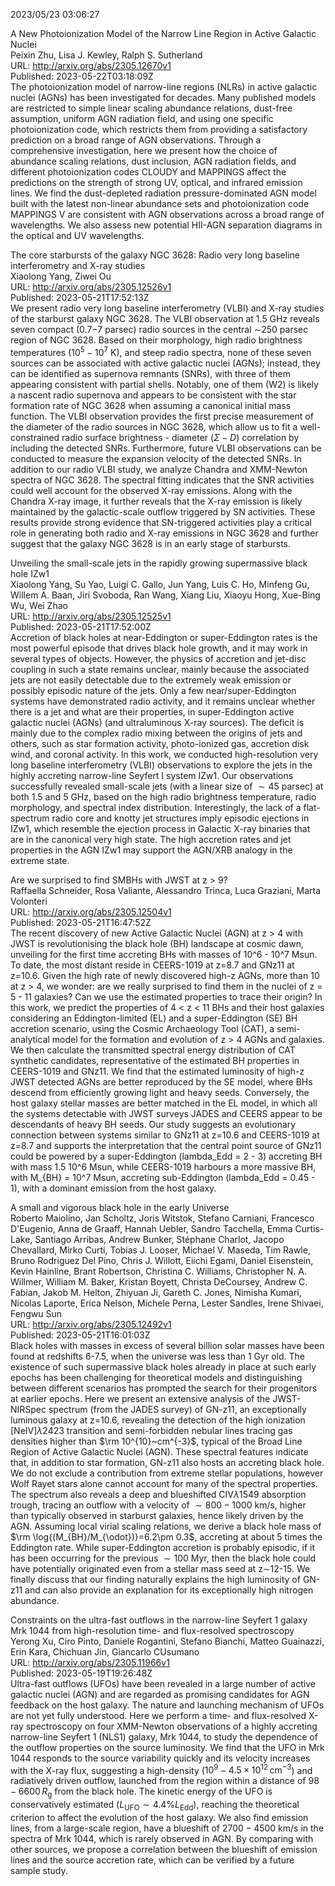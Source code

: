 2023/05/23 03:06:27  

A New Photoionization Model of the Narrow Line Region in Active Galactic
  Nuclei  
Peixin Zhu, Lisa J. Kewley, Ralph S. Sutherland  
URL: http://arxiv.org/abs/2305.12670v1  
Published: 2023-05-22T03:18:09Z  
  The photoionization model of narrow-line regions (NLRs) in active galactic nuclei (AGNs) has been investigated for decades. Many published models are restricted to simple linear scaling abundance relations, dust-free assumption, uniform AGN radiation field, and using one specific photoionization code, which restricts them from providing a satisfactory prediction on a broad range of AGN observations. Through a comprehensive investigation, here we present how the choice of abundance scaling relations, dust inclusion, AGN radiation fields, and different photoionization codes CLOUDY and MAPPINGS affect the predictions on the strength of strong UV, optical, and infrared emission lines. We find the dust-depleted radiation pressure-dominated AGN model built with the latest non-linear abundance sets and photoionization code MAPPINGS V are consistent with AGN observations across a broad range of wavelengths. We also assess new potential HII-AGN separation diagrams in the optical and UV wavelengths.   

The core starbursts of the galaxy NGC 3628: Radio very long baseline
  interferometry and X-ray studies  
Xiaolong Yang, Ziwei Ou  
URL: http://arxiv.org/abs/2305.12526v1  
Published: 2023-05-21T17:52:13Z  
  We present radio very long baseline interferometry (VLBI) and X-ray studies of the starburst galaxy NGC 3628. The VLBI observation at 1.5 GHz reveals seven compact (0.7$-$7 parsec) radio sources in the central $\sim$250 parsec region of NGC 3628. Based on their morphology, high radio brightness temperatures ($10^5-10^7$ K), and steep radio spectra, none of these seven sources can be associated with active galactic nuclei (AGNs); instead, they can be identified as supernova remnants (SNRs), with three of them appearing consistent with partial shells. Notably, one of them (W2) is likely a nascent radio supernova and appears to be consistent with the star formation rate of NGC 3628 when assuming a canonical initial mass function. The VLBI observation provides the first precise measurement of the diameter of the radio sources in NGC 3628, which allow us to fit a well-constrained radio surface brightness - diameter ($\Sigma-D$) correlation by including the detected SNRs. Furthermore, future VLBI observations can be conducted to measure the expansion velocity of the detected SNRs. In addition to our radio VLBI study, we analyze Chandra and XMM-Newton spectra of NGC 3628. The spectral fitting indicates that the SNR activities could well account for the observed X-ray emissions. Along with the Chandra X-ray image, it further reveals that the X-ray emission is likely maintained by the galactic-scale outflow triggered by SN activities. These results provide strong evidence that SN-triggered activities play a critical role in generating both radio and X-ray emissions in NGC 3628 and further suggest that the galaxy NGC 3628 is in an early stage of starbursts.   

Unveiling the small-scale jets in the rapidly growing supermassive black
  hole IZw1  
Xiaolong Yang, Su Yao, Luigi C. Gallo, Jun Yang, Luis C. Ho, Minfeng Gu, Willem A. Baan, Jiri Svoboda, Ran Wang, Xiang Liu, Xiaoyu Hong, Xue-Bing Wu, Wei Zhao  
URL: http://arxiv.org/abs/2305.12525v1  
Published: 2023-05-21T17:52:00Z  
  Accretion of black holes at near-Eddington or super-Eddington rates is the most powerful episode that drives black hole growth, and it may work in several types of objects. However, the physics of accretion and jet-disc coupling in such a state remains unclear, mainly because the associated jets are not easily detectable due to the extremely weak emission or possibly episodic nature of the jets. Only a few near/super-Eddington systems have demonstrated radio activity, and it remains unclear whether there is a jet and what are their properties, in super-Eddington active galactic nuclei (AGNs) (and ultraluminous X-ray sources). The deficit is mainly due to the complex radio mixing between the origins of jets and others, such as star formation activity, photo-ionized gas, accretion disk wind, and coronal activity. In this work, we conducted high-resolution very long baseline interferometry (VLBI) observations to explore the jets in the highly accreting narrow-line Seyfert I system IZw1. Our observations successfully revealed small-scale jets (with a linear size of $\sim45$ parsec) at both 1.5 and 5 GHz, based on the high radio brightness temperature, radio morphology, and spectral index distribution. Interestingly, the lack of a flat-spectrum radio core and knotty jet structures imply episodic ejections in IZw1, which resemble the ejection process in Galactic X-ray binaries that are in the canonical very high state. The high accretion rates and jet properties in the AGN IZw1 may support the AGN/XRB analogy in the extreme state.   

Are we surprised to find SMBHs with JWST at z &gt; 9?  
Raffaella Schneider, Rosa Valiante, Alessandro Trinca, Luca Graziani, Marta Volonteri  
URL: http://arxiv.org/abs/2305.12504v1  
Published: 2023-05-21T16:47:52Z  
  The recent discovery of new Active Galactic Nuclei (AGN) at z &gt; 4 with JWST is revolutionising the black hole (BH) landscape at cosmic dawn, unveiling for the first time accreting BHs with masses of 10^6 - 10^7 Msun. To date, the most distant reside in CEERS-1019 at z=8.7 and GNz11 at z=10.6. Given the high rate of newly discovered high-z AGNs, more than 10 at z &gt; 4, we wonder: are we really surprised to find them in the nuclei of z = 5 - 11 galaxies? Can we use the estimated properties to trace their origin? In this work, we predict the properties of 4 &lt; z &lt; 11 BHs and their host galaxies considering an Eddington-limited (EL) and a super-Eddington (SE) BH accretion scenario, using the Cosmic Archaeology Tool (CAT), a semi-analytical model for the formation and evolution of z &gt; 4 AGNs and galaxies. We then calculate the transmitted spectral energy distribution of CAT synthetic candidates, representative of the estimated BH properties in CEERS-1019 and GNz11. We find that the estimated luminosity of high-z JWST detected AGNs are better reproduced by the SE model, where BHs descend from efficiently growing light and heavy seeds. Conversely, the host galaxy stellar masses are better matched in the EL model, in which all the systems detectable with JWST surveys JADES and CEERS appear to be descendants of heavy BH seeds. Our study suggests an evolutionary connection between systems similar to GNz11 at z=10.6 and CEERS-1019 at z=8.7 and supports the interpretation that the central point source of GNz11 could be powered by a super-Eddington (lambda_Edd = 2 - 3) accreting BH with mass 1.5 10^6 Msun, while CEERS-1019 harbours a more massive BH, with M_{BH} = 10^7 Msun, accreting sub-Eddington (lambda_Edd = 0.45 - 1), with a dominant emission from the host galaxy.   

A small and vigorous black hole in the early Universe  
Roberto Maiolino, Jan Scholtz, Joris Witstok, Stefano Carniani, Francesco D'Eugenio, Anna de Graaff, Hannah Uebler, Sandro Tacchella, Emma Curtis-Lake, Santiago Arribas, Andrew Bunker, Stéphane Charlot, Jacopo Chevallard, Mirko Curti, Tobias J. Looser, Michael V. Maseda, Tim Rawle, Bruno Rodriguez Del Pino, Chris J. Willott, Eiichi Egami, Daniel Eisenstein, Kevin Hainline, Brant Robertson, Christina C. Williams, Christopher N. A. Willmer, William M. Baker, Kristan Boyett, Christa DeCoursey, Andrew C. Fabian, Jakob M. Helton, Zhiyuan Ji, Gareth C. Jones, Nimisha Kumari, Nicolas Laporte, Erica Nelson, Michele Perna, Lester Sandles, Irene Shivaei, Fengwu Sun  
URL: http://arxiv.org/abs/2305.12492v1  
Published: 2023-05-21T16:01:03Z  
  Black holes with masses in excess of several billion solar masses have been found at redshifts 6-7.5, when the universe was less than 1 Gyr old. The existence of such supermassive black holes already in place at such early epochs has been challenging for theoretical models and distinguishing between different scenarios has prompted the search for their progenitors at earlier epochs. Here we present an extensive analysis of the JWST-NIRSpec spectrum (from the JADES survey) of GN-z11, an exceptionally luminous galaxy at z=10.6, revealing the detection of the high ionization [NeIV]$\lambda$2423 transition and semi-forbidden nebular lines tracing gas densities higher than $\rm 10^{10}~cm^{-3}$, typical of the Broad Line Region of Active Galactic Nuclei (AGN). These spectral features indicate that, in addition to star formation, GN-z11 also hosts an accreting black hole. We do not exclude a contribution from extreme stellar populations, however Wolf Rayet stars alone cannot account for many of the spectral properties. The spectrum also reveals a deep and blueshifted CIV$\lambda$1549 absorption trough, tracing an outflow with a velocity of $\sim 800-1000$ km/s, higher than typically observed in starburst galaxies, hence likely driven by the AGN. Assuming local virial scaling relations, we derive a black hole mass of $\rm \log{(M_{BH}/M_{\odot})}=6.2\pm 0.3$, accreting at about 5 times the Eddington rate. While super-Eddington accretion is probably episodic, if it has been occurring for the previous $\sim 100$ Myr, then the black hole could have potentially originated even from a stellar mass seed at z$\sim$12-15. We finally discuss that our finding naturally explains the high luminosity of GN-z11 and can also provide an explanation for its exceptionally high nitrogen abundance.   

Constraints on the ultra-fast outflows in the narrow-line Seyfert 1
  galaxy Mrk 1044 from high-resolution time- and flux-resolved spectroscopy  
Yerong Xu, Ciro Pinto, Daniele Rogantini, Stefano Bianchi, Matteo Guainazzi, Erin Kara, Chichuan Jin, Giancarlo CUsumano  
URL: http://arxiv.org/abs/2305.11966v1  
Published: 2023-05-19T19:26:48Z  
  Ultra-fast outflows (UFOs) have been revealed in a large number of active galactic nuclei (AGN) and are regarded as promising candidates for AGN feedback on the host galaxy. The nature and launching mechanism of UFOs are not yet fully understood. Here we perform a time- and flux-resolved X-ray spectroscopy on four XMM-Newton observations of a highly accreting narrow-line Seyfert 1 (NLS1) galaxy, Mrk 1044, to study the dependence of the outflow properties on the source luminosity. We find that the UFO in Mrk 1044 responds to the source variability quickly and its velocity increases with the X-ray flux, suggesting a high-density ($10^{9}-4.5\times10^{12}\,\mathrm{cm}^{-3}$) and radiatively driven outflow, launched from the region within a distance of $98-6600\, R_\mathrm{g}$ from the black hole. The kinetic energy of the UFO is conservatively estimated ($L_\mathrm{UFO}\sim4.4\%L_\mathrm{Edd}$), reaching the theoretical criterion to affect the evolution of the host galaxy. We also find emission lines, from a large-scale region, have a blueshift of $2700-4500$ km/s in the spectra of Mrk 1044, which is rarely observed in AGN. By comparing with other sources, we propose a correlation between the blueshift of emission lines and the source accretion rate, which can be verified by a future sample study.   

